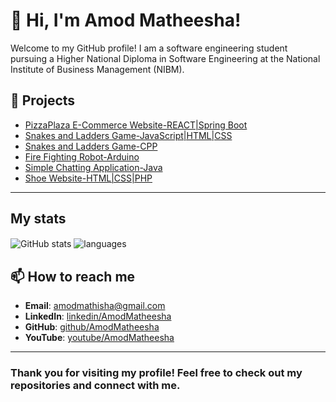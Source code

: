 # 👋 Hi, I'm Amod Matheesha!

Welcome to my GitHub profile! I am a software engineering student pursuing a Higher National Diploma in Software Engineering at the National Institute of Business Management (NIBM).

## 🚀 Projects

- [PizzaPlaza E-Commerce Website-REACT|Spring Boot](https://github.com/AmodMatheesha2003/PizzaPlaza-Ecommerce-website)
- [Snakes and Ladders Game-JavaScript|HTML|CSS](https://github.com/AmodMatheesha2003/Snakes-and-Ladders-Game-using-JavaScript-HTML-and-CSS)
- [Snakes and Ladders Game-CPP](https://github.com/AmodMatheesha2003/Snakes-and-Ladders-Game-using-CPP)
- [Fire Fighting Robot-Arduino](https://github.com/AmodMatheesha2003/Fire-Fighting-Robot)
- [Simple Chatting Application-Java](https://github.com/AmodMatheesha2003/Simple-Chatting-Application)
- [Shoe Website-HTML|CSS|PHP](https://github.com/AmodMatheesha2003/Shoe-Website)

---
## My stats

<img align="center" src="https://github-readme-stats.vercel.app/api?username=AmodMatheesha2003&show_icons=true&include_all_commits=true&theme=dracula" alt="GitHub stats" />
<img align="center" src="https://github-readme-stats.vercel.app/api/top-langs/?username=AmodMatheesha2003&exclude_repo=AmodMatheesha2003&layout=compact&theme=dracula" alt="languages" />

## 📫 How to reach me

- **Email**: amodmathisha@gmail.com
- **LinkedIn**: [linkedin/AmodMatheesha](https://www.linkedin.com/in/amod-matheesha-a1a2a72a6/) 
- **GitHub**: [github/AmodMatheesha](https://github.com/AmodMatheesha2003)
- **YouTube**: [youtube/AmodMatheesha](https://www.youtube.com/@amodmatheesha)

---

### Thank you for visiting my profile! Feel free to check out my repositories and connect with me.
